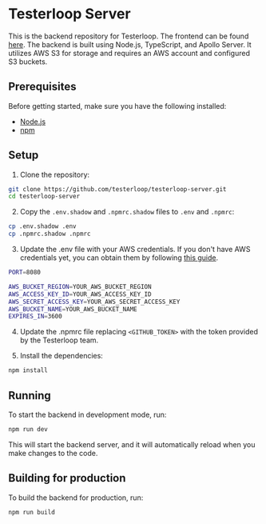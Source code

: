# Testerloop Server

This is the backend repository for Testerloop. The frontend can be found [here](https://github.com/testerloop/testerloop-frontend). The backend is built using Node.js, TypeScript, and Apollo Server. It utilizes AWS S3 for storage and requires an AWS account and configured S3 buckets.

## Prerequisites

Before getting started, make sure you have the following installed:

- [Node.js](https://nodejs.org/en/download/)
- [npm](https://www.npmjs.com/get-npm)


## Setup

1. Clone the repository:

```bash
git clone https://github.com/testerloop/testerloop-server.git
cd testerloop-server
```

2. Copy the `.env.shadow` and `.npmrc.shadow` files to `.env` and `.npmrc`:

```bash
cp .env.shadow .env
cp .npmrc.shadow .npmrc
```

3. Update the .env file with your AWS credentials. If you don't have AWS credentials yet, you can obtain them by following [this guide](https://docs.aws.amazon.com/IAM/latest/UserGuide/security-creds.html#access-keys-and-secret-access-keys).

```bash
PORT=8080

AWS_BUCKET_REGION=YOUR_AWS_BUCKET_REGION
AWS_ACCESS_KEY_ID=YOUR_AWS_ACCESS_KEY_ID
AWS_SECRET_ACCESS_KEY=YOUR_AWS_SECRET_ACCESS_KEY
AWS_BUCKET_NAME=YOUR_AWS_BUCKET_NAME
EXPIRES_IN=3600
```

4. Update the .npmrc file replacing `<GITHUB_TOKEN>` with the token provided by the Testerloop team.

5. Install the dependencies:

```bash
npm install
```

## Running

To start the backend in development mode, run:

```bash
npm run dev
```

This will start the backend server, and it will automatically reload when you make changes to the code.

## Building for production

To build the backend for production, run:

```bash
npm run build
```


